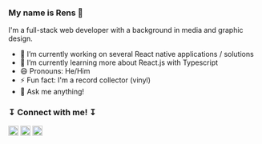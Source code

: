 ### My name is Rens 🤗

I'm a full-stack web developer with a background in media and graphic design.

- 🔭  I’m currently working on several React native applications / solutions
- 🌱  I’m currently learning more about React.js with Typescript
- 😄  Pronouns: He/Him
- ⚡   Fun fact: I'm a record collector (vinyl)
- 💬  Ask me anything! 


###  ↧ Connect with me! ↧ 

<a href="https://www.linkedin.com/in/rensp/"><img width="20px" height="20px" src="https://upload.wikimedia.org/wikipedia/commons/thumb/c/c9/Linkedin.svg/1200px-Linkedin.svg.png"></a>
<a href="mailto:renspennings@gmail.com"><img width="20px" height="20px" src="https://www.philippes.com/wp-content/uploads/2017/01/email-icon.png"></a>
<a href="https://www.last.fm/user/renspennings"><img width="20px" height="20px" src="https://cdn4.iconfinder.com/data/icons/iconsimple-logotypes/512/last_fm-512.png"></a>
